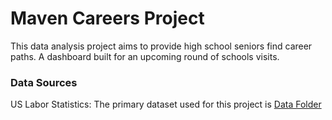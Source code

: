 # Maven Careers Project

This data analysis project aims to provide high school seniors find career paths.
A dashboard built for an upcoming round of schools visits.

### Data Sources

US Labor Statistics: The primary dataset used for this project is [Data Folder](US_Labor_Statistics)
